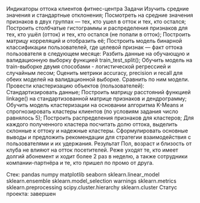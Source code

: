 Индикаторы оттока клиентов фитнес-центра
Задачи
Изучить средние значения и стандартные отклонения;
Посмотреть на средние значения признаков в двух группах — тех, кто ушел в отток и тех, кто остался;
Построить столбчатые гистограммы и распределения признаков для тех, кто ушёл (отток) и тех, кто остался (не попали в отток);
Построить матрицу корреляций и отобразить её;
Построить модель бинарной классификации пользователей, где целевой признак — факт оттока пользователя в следующем месяце:
Разбить данные на обучающую и валидационную выборку функцией train_test_split();
Обучить модель на train-выборке двумя способами - логистической регрессией и случайным лесом;
Оценить метрики accuracy, precision и recall для обеих моделей на валидационной выборке. Сравнить по ним модели.
Провести кластеризацию объектов (пользователей):
Стандартизировать данные;
Построить матрицу расстояний функцией linkage() на стандартизованной матрице признаков и дендрограмму;
Обучить модель кластеризации на основании алгоритма K-Means и спрогнозировать кластеры клиентов (по условиям задания число равнялось 5);
Построить распределения признаков для кластеров;
Для каждого полученного кластера посчитать долю оттока, выделить склонные к оттоку и надежные кластеры.
Сформулировать основные выводы и предложить рекомендации для стратегии взаимодействия с пользователями и их удержания.
Результат
Пол, возраст и близость от клуба не влияют на отток посетителей. Реже уходят те, кто имеет долгий абонемент и ходит более 2 раз в неделю, а также сотрудники компании-партнёра и те, кто пришел по промо от друга.

Стек:
pandas
numpy
matplotlib
seaborn
sklearn.linear_model
sklearn.ensemble
sklearn.model_selection
warnings
sklearn.metrics
sklearn.preprocessing
scipy.cluster.hierarchy
sklearn.cluster
Статус проекта: завершен
